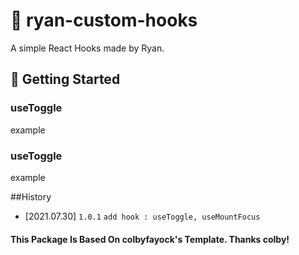 # 🧰 ryan-custom-hooks

A simple React Hooks made by Ryan.

## 🚀 Getting Started

### useToggle

example

### useToggle

example


##History

- [2021.07.30] `1.0.1`  `add hook : useToggle, useMountFocus`


#### This Package Is Based On colbyfayock's Template. Thanks colby!
